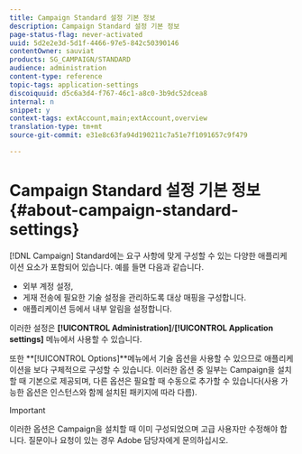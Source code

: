 ```yaml
---
title: Campaign Standard 설정 기본 정보
description: Campaign Standard 설정 기본 정보
page-status-flag: never-activated
uuid: 5d2e2e3d-5d1f-4466-97e5-842c50390146
contentOwner: sauviat
products: SG_CAMPAIGN/STANDARD
audience: administration
content-type: reference
topic-tags: application-settings
discoiquuid: d5c6a3d4-f767-46c1-a8c0-3b9dc52dcea8
internal: n
snippet: y
context-tags: extAccount,main;extAccount,overview
translation-type: tm+mt
source-git-commit: e31e8c63fa94d190211c7a51e7f1091657c9f479

---
```



# Campaign Standard 설정 기본 정보{#about-campaign-standard-settings}

[!DNL Campaign] Standard에는 요구 사항에 맞게 구성할 수 있는 다양한 애플리케이션 요소가 포함되어 있습니다. 예를 들면 다음과 같습니다.

* 외부 계정 설정,
* 게재 전송에 필요한 기술 설정을 관리하도록 대상 매핑을 구성합니다.
* 애플리케이션 등에서 내부 알림을 설정합니다.

이러한 설정은 **[!UICONTROL Administration]**/**[!UICONTROL Application settings]** 메뉴에서 사용할 수 있습니다.

또한 **[!UICONTROL Options]**메뉴에서 기술 옵션을 사용할 수 있으므로 애플리케이션을 보다 구체적으로 구성할 수 있습니다. 이러한 옵션 중 일부는 Campaign을 설치할 때 기본으로 제공되며, 다른 옵션은 필요할 때 수동으로 추가할 수 있습니다(사용 가능한 옵션은 인스턴스와 함께 설치된 패키지에 따라 다름).

>[!IMPORTANT]
>
>이러한 옵션은 Campaign을 설치할 때 이미 구성되었으며 고급 사용자만 수정해야 합니다. 질문이나 요청이 있는 경우 Adobe 담당자에게 문의하십시오.
